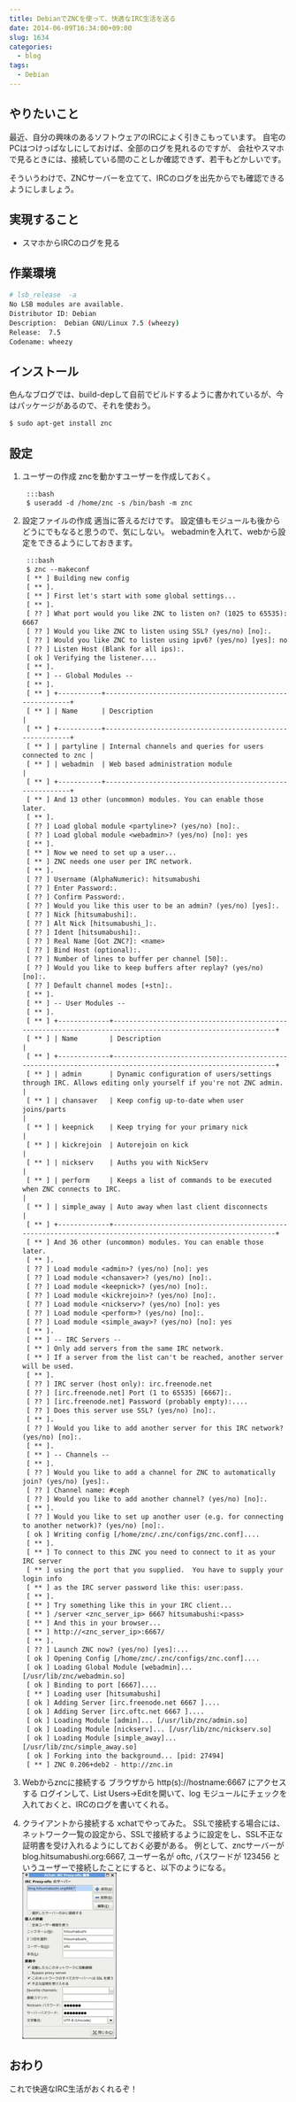 ```yaml
---
title: DebianでZNCを使って、快適なIRC生活を送る
date: 2014-06-09T16:34:00+09:00
slug: 1634
categories:
  - blog
tags:
  - Debian
---
```


## やりたいこと
最近、自分の興味のあるソフトウェアのIRCによく引きこもっています。
自宅のPCはつけっぱなしにしておけば、全部のログを見れるのですが、
会社やスマホで見るときには、接続している間のことしか確認できず、若干もどかしいです。

そういうわけで、ZNCサーバーを立てて、IRCのログを出先からでも確認できるようにしましょう。

## 実現すること
* スマホからIRCのログを見る

## 作業環境

```bash
# lsb_release  -a
No LSB modules are available.
Distributor ID: Debian
Description:  Debian GNU/Linux 7.5 (wheezy)
Release:  7.5
Codename: wheezy
```

## インストール
色んなブログでは、build-depして自前でビルドするように書かれているが、今はパッケージがあるので、それを使おう。
```bash
$ sudo apt-get install znc
```

## 設定
1. ユーザーの作成
  zncを動かすユーザーを作成しておく。

        :::bash
        $ useradd -d /home/znc -s /bin/bash -m znc

2. 設定ファイルの作成
  適当に答えるだけです。
  設定値もモジュールも後からどうにでもなると思うので、気にしない。
  webadminを入れて、webから設定をできるようにしておきます。

        :::bash
        $ znc --makeconf
        [ ** ] Building new config
        [ ** ].
        [ ** ] First let's start with some global settings...
        [ ** ].
        [ ?? ] What port would you like ZNC to listen on? (1025 to 65535): 6667
        [ ?? ] Would you like ZNC to listen using SSL? (yes/no) [no]:.
        [ ?? ] Would you like ZNC to listen using ipv6? (yes/no) [yes]: no
        [ ?? ] Listen Host (Blank for all ips):.
        [ ok ] Verifying the listener....
        [ ** ].
        [ ** ] -- Global Modules --
        [ ** ].
        [ ** ] +-----------+----------------------------------------------------------+
        [ ** ] | Name      | Description                                              |
        [ ** ] +-----------+----------------------------------------------------------+
        [ ** ] | partyline | Internal channels and queries for users connected to znc |
        [ ** ] | webadmin  | Web based administration module                          |
        [ ** ] +-----------+----------------------------------------------------------+
        [ ** ] And 13 other (uncommon) modules. You can enable those later.
        [ ** ].
        [ ?? ] Load global module <partyline>? (yes/no) [no]:.
        [ ?? ] Load global module <webadmin>? (yes/no) [no]: yes 
        [ ** ].
        [ ** ] Now we need to set up a user...
        [ ** ] ZNC needs one user per IRC network.
        [ ** ].
        [ ?? ] Username (AlphaNumeric): hitsumabushi
        [ ?? ] Enter Password:.
        [ ?? ] Confirm Password:.
        [ ?? ] Would you like this user to be an admin? (yes/no) [yes]:.
        [ ?? ] Nick [hitsumabushi]:.
        [ ?? ] Alt Nick [hitsumabushi_]:.
        [ ?? ] Ident [hitsumabushi]:.
        [ ?? ] Real Name [Got ZNC?]: <name>
        [ ?? ] Bind Host (optional):.
        [ ?? ] Number of lines to buffer per channel [50]:.
        [ ?? ] Would you like to keep buffers after replay? (yes/no) [no]:.
        [ ?? ] Default channel modes [+stn]:.
        [ ** ].
        [ ** ] -- User Modules --
        [ ** ].
        [ ** ] +-------------+------------------------------------------------------------------------------------------------------------+
        [ ** ] | Name        | Description                                                                                                |
        [ ** ] +-------------+------------------------------------------------------------------------------------------------------------+
        [ ** ] | admin       | Dynamic configuration of users/settings through IRC. Allows editing only yourself if you're not ZNC admin. |
        [ ** ] | chansaver   | Keep config up-to-date when user joins/parts                                                               |
        [ ** ] | keepnick    | Keep trying for your primary nick                                                                          |
        [ ** ] | kickrejoin  | Autorejoin on kick                                                                                         |
        [ ** ] | nickserv    | Auths you with NickServ                                                                                    |
        [ ** ] | perform     | Keeps a list of commands to be executed when ZNC connects to IRC.                                          |
        [ ** ] | simple_away | Auto away when last client disconnects                                                                     |
        [ ** ] +-------------+------------------------------------------------------------------------------------------------------------+
        [ ** ] And 36 other (uncommon) modules. You can enable those later.
        [ ** ].
        [ ?? ] Load module <admin>? (yes/no) [no]: yes
        [ ?? ] Load module <chansaver>? (yes/no) [no]:.
        [ ?? ] Load module <keepnick>? (yes/no) [no]:.
        [ ?? ] Load module <kickrejoin>? (yes/no) [no]:.
        [ ?? ] Load module <nickserv>? (yes/no) [no]: yes
        [ ?? ] Load module <perform>? (yes/no) [no]:.
        [ ?? ] Load module <simple_away>? (yes/no) [no]: yes
        [ ** ].
        [ ** ] -- IRC Servers --
        [ ** ] Only add servers from the same IRC network.
        [ ** ] If a server from the list can't be reached, another server will be used.
        [ ** ].
        [ ?? ] IRC server (host only): irc.freenode.net
        [ ?? ] [irc.freenode.net] Port (1 to 65535) [6667]:.
        [ ?? ] [irc.freenode.net] Password (probably empty):....
        [ ?? ] Does this server use SSL? (yes/no) [no]:.
        [ ** ].
        [ ?? ] Would you like to add another server for this IRC network? (yes/no) [no]:.
        [ ** ].
        [ ** ] -- Channels --
        [ ** ].
        [ ?? ] Would you like to add a channel for ZNC to automatically join? (yes/no) [yes]:.
        [ ?? ] Channel name: #ceph
        [ ?? ] Would you like to add another channel? (yes/no) [no]:.
        [ ** ].
        [ ?? ] Would you like to set up another user (e.g. for connecting to another network)? (yes/no) [no]:.
        [ ok ] Writing config [/home/znc/.znc/configs/znc.conf]....
        [ ** ].
        [ ** ] To connect to this ZNC you need to connect to it as your IRC server
        [ ** ] using the port that you supplied.  You have to supply your login info
        [ ** ] as the IRC server password like this: user:pass.
        [ ** ].
        [ ** ] Try something like this in your IRC client...
        [ ** ] /server <znc_server_ip> 6667 hitsumabushi:<pass>
        [ ** ] And this in your browser...
        [ ** ] http://<znc_server_ip>:6667/
        [ ** ].
        [ ?? ] Launch ZNC now? (yes/no) [yes]:...
        [ ok ] Opening Config [/home/znc/.znc/configs/znc.conf]....
        [ ok ] Loading Global Module [webadmin]... [/usr/lib/znc/webadmin.so]
        [ ok ] Binding to port [6667]....
        [ ** ] Loading user [hitsumabushi]
        [ ok ] Adding Server [irc.freenode.net 6667 ]....
        [ ok ] Adding Server [irc.oftc.net 6667 ]....
        [ ok ] Loading Module [admin]... [/usr/lib/znc/admin.so]
        [ ok ] Loading Module [nickserv]... [/usr/lib/znc/nickserv.so]
        [ ok ] Loading Module [simple_away]... [/usr/lib/znc/simple_away.so]
        [ ok ] Forking into the background... [pid: 27494]
        [ ** ] ZNC 0.206+deb2 - http://znc.in

3. Webからzncに接続する
  ブラウザから http(s)://hostname:6667 にアクセスする
  ログインして、List Users→Editを開いて、log モジュールにチェックを入れておくと、IRCのログを書いてくれる。

4. クライアントから接続する
  xchatでやってみた。
  SSLで接続する場合には、ネットワーク一覧の設定から、SSLで接続するように設定をし、SSL不正な証明書を受け入れるようにしておく必要がある。 
  例として、zncサーバーが blog.hitsumabushi.org:6667, ユーザー名が oftc, パスワードが 123456 というユーザーで接続したことにすると、以下のようになる。
  ![XChat](/images/2014/XChat_201406061.jpg)

## おわり
これで快適なIRC生活がおくれるぞ！
